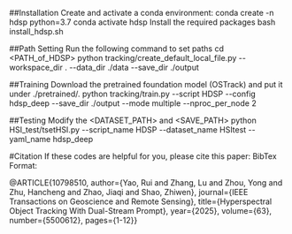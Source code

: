 
##Installation
Create and activate a conda environment:
conda create -n hdsp python=3.7
conda activate hdsp
Install the required packages
bash install_hdsp.sh

##Path Setting
Run the following command to set paths
cd <PATH_of_HDSP>
python tracking/create_default_local_file.py --workspace_dir . --data_dir ./data --save_dir ./output

##Training
Download the pretrained foundation model (OSTrack) and put it under ./pretrained/.
python tracking/train.py --script HDSP --config hdsp_deep --save_dir ./output --mode multiple --nproc_per_node 2

##Testing
Modify the <DATASET_PATH> and <SAVE_PATH>
python HSI_test/tsetHSI.py  --script_name HDSP --dataset_name HSItest --yaml_name hdsp_deep

#Citation
If these codes are helpful for you, please cite this paper:
BibTex Format:

@ARTICLE{10798510,
  author={Yao, Rui and Zhang, Lu and Zhou, Yong and Zhu, Hancheng and Zhao, Jiaqi and Shao, Zhiwen},
  journal={IEEE Transactions on Geoscience and Remote Sensing}, 
  title={Hyperspectral Object Tracking With Dual-Stream Prompt}, 
  year={2025},
  volume={63},
  number={5500612},
  pages={1-12}}

